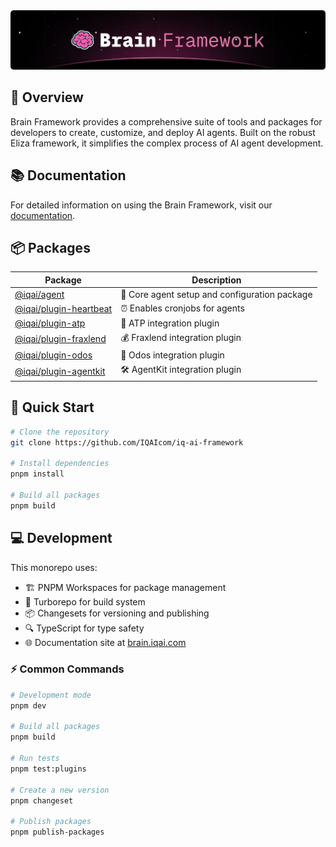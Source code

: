 <img src="./brain-framework-cover.png" />

## 🌟 Overview

Brain Framework provides a comprehensive suite of tools and packages for developers to create, customize, and deploy AI agents. Built on the robust Eliza framework, it simplifies the complex process of AI agent development.

## 📚 Documentation

For detailed information on using the Brain Framework, visit our [documentation](https://brain.iqai.com).

## 📦 Packages

| Package | Description |
|---------|------------|
| [@iqai/agent](./packages/agent) | 🤖 Core agent setup and configuration package |
| [@iqai/plugin-heartbeat](./packages/plugin-heartbeat) | ⏰ Enables cronjobs for agents |
| [@iqai/plugin-atp](./packages/plugin-atp) | 🔌 ATP integration plugin |
| [@iqai/plugin-fraxlend](./packages/plugin-fraxlend) | 💰 Fraxlend integration plugin |
| [@iqai/plugin-odos](./packages/plugin-odos) | 🔄 Odos integration plugin |
| [@iqai/plugin-agentkit](./packages/plugin-agentkit) | 🛠️ AgentKit integration plugin |

## 🚀 Quick Start

```bash
# Clone the repository
git clone https://github.com/IQAIcom/iq-ai-framework

# Install dependencies
pnpm install

# Build all packages
pnpm build
```

## 💻 Development

This monorepo uses:

- 🏗️ PNPM Workspaces for package management
- 🔧 Turborepo for build system
- 📦 Changesets for versioning and publishing
- 🔍 TypeScript for type safety
- 🌐 Documentation site at [brain.iqai.com](https://brain.iqai.com)

### ⚡ Common Commands

```bash
# Development mode
pnpm dev

# Build all packages
pnpm build

# Run tests
pnpm test:plugins

# Create a new version
pnpm changeset

# Publish packages
pnpm publish-packages
```
